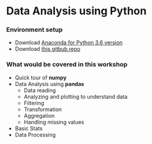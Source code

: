# Data Analysis using Python

### Environment setup

* Download [Anaconda for Python 3.6 version](https://www.anaconda.com/download/#download)
* Download [this gitbub repo](https://github.com/sdonapar/data_analysis_python)


### What would be covered in this workshop

* Quick tour of **numpy**
* Data Analysis using **pandas**
    * Data reading
    * Analyzing and plotting to understand data
    * Filtering
    * Transformation
    * Aggregation
    * Handling missing values
* Basic Stats
* Data Processing
